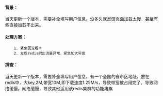 #### 背景：

当天更新一个版本，需要补全填写用户信息。没多久就反馈页面加载太慢，甚至有些直接加载不出来。

#### 处理方案：

  		1. 紧急回滚版本
  		2. 发现redis的出流量异常，紧急加大带宽

#### 排查：

当天更新一个版本，需要补全填写用户信息，有一个全国的省市区地址，放在redis中，大key,2M,带宽10M,即下载速度1.25M/s，导致带宽被占用完了，导致网络缓慢，网络缓慢，导致其他适用该redis集群的功能瘫痪